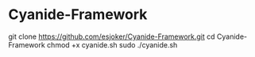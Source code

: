 # Cyanide-Framework

git clone https://github.com/esjoker/Cyanide-Framework.git
cd Cyanide-Framework
chmod +x cyanide.sh
sudo ./cyanide.sh
